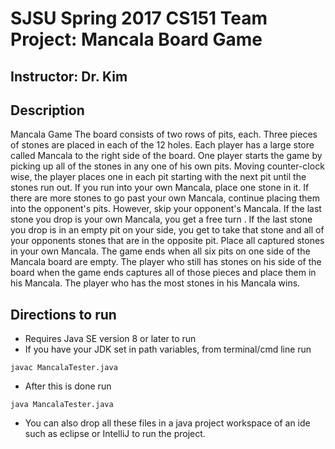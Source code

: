 # SJSU Spring 2017 CS151 Team Project: Mancala Board Game
## Instructor: Dr. Kim

## Description
Mancala Game
The board consists of two rows of pits, each. Three pieces of stones are placed in each of the 12 holes. Each player has a large store called Mancala to the right side of the board. One player starts the game by picking up all of the stones in any one of his own pits. Moving counter-clock wise, the player places one in each pit starting with the next pit until the stones run out. If you run into your own Mancala, place one stone in it. If there are more stones to go past your own Mancala, continue placing them into the opponent's pits. However, skip your opponent's Mancala. If the last stone you drop is your own Mancala, you get a free turn . If the last stone you drop is in an empty pit on your side, you get to take that stone and all of your opponents stones that are in the opposite pit. Place all captured stones in your own Mancala. The game ends when all six pits on one side of the Mancala board are empty. The player who still has stones on his side of the board when the game ends captures all of those pieces and place them in his Mancala. The player who has the most stones in his Mancala wins.

## Directions to run
- Requires Java SE version 8 or later to run
- If you have your JDK set in path variables, from terminal/cmd line run 
```
javac MancalaTester.java
```
- After this is done run

```
java MancalaTester.java
```
- You can also drop all these files in a java project workspace of an ide such as eclipse or IntelliJ to run the project.

